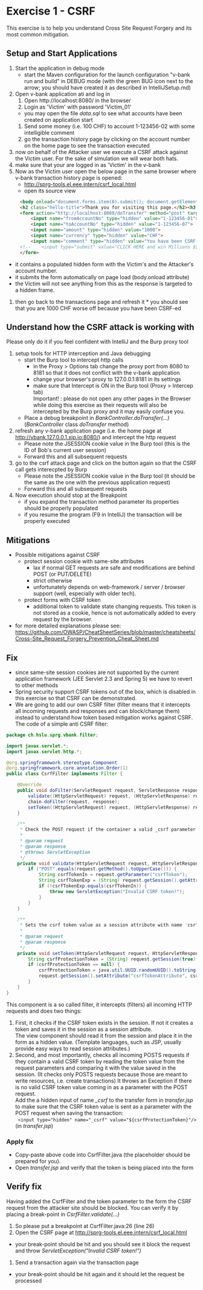 # Exercise 1 - CSRF

This exercise is to help you understand Cross Site Request Forgery and its most common mitigation.

## Setup and Start Applications

1. Start the application in debug mode
   * start the Maven configuration for the launch configuration "v-bank run and build" in DEBUG mode (with the green BUG icon next to the arrow;
   you should have created it as described in IntelliJSetup.md)
1. Open v-bank application ati and log in 
   1. Open http://localhost:8080/ in the browser
   1. Login as 'Victim' with password 'Victim_01'
     * you may open the file _data.sql_ to see what accounts have been created on application start
   1. Send some money (i.e. 100 CHF) to account 1-123456-02 with some intelligible comment 
   1. go the transaction history page by clicking on the account number on the home page to see the transaction executed
1. now on behalf of the Attacker user we execute a CSRF attack against the Victim user. For the sake of simulation we will wear both hats.
  1. make sure that your are logged in as 'Victim' in the v-bank
  1. Now as the Victim user open the below page in the same browser where v-bank transaction history page is opened:
     * http://sprg-tools.el.eee.intern/csrf_local.html
     * open its source view
```html
     <body onload="document.forms.item(0).submit(); document.getElementById('h3').innerText='Your CSRF request has been successfully sent.'">
     <h2 class="hello-title">Thank you for visiting this page.</h2><h3 id="h3"></h3>
     <form action="http://localhost:8080/doTransfer" method="post" target="hiddenFrame" id="csrfTransferForm">
         <input name="fromAccountNo" type="hidden" value="1-123456-01">
         <input name="toAccountNo" type="hidden" value="1-123456-07">
         <input name="amount" type="hidden" value="1000">
         <input name="currency" type="hidden" value="CHF">
         <input name="comment" type="hidden" value="You have been CSRF-d!">
     <!--    <input type="submit" value="CLICK HERE and win Millions $$$!" />-->
     </form>
```  
 * it contains a populated hidden form with the Victim's and the Attacker's account number.
 * it submits the form automatically on page load (body.onload attribute)
 * the Victim will not see anything from this as the response is targeted to a hidden frame.
  1. then go back to the transactions page and refresh it 
    * you should see that you are 1000 CHF worse off because you have been CSRF-ed
  
## Understand how the CSRF attack is working with 

Please only do it if you feel confident with IntelliJ and the Burp proxy tool

  1. setup tools for HTTP interception and Java debugging
     * start the Burp tool to intercept http calls
        * in the Proxy > Options tab change the proxy port from 8080 to 8181 so that it does not conflict with the v-bank application
        * change your browser's proxy to 127.0.0.1:8181 in its settings
        * make sure that Intercept is ON in the Burp tool (Proxy > Intercep tab)\
        Important! : please do not open any other pages in the Browser while doing this exercise as their requests will also be intercepted by the Burp proxy and it may easily confuse you. 
     * Place a debug breakpoint in *BankController.doTransfer(...)* (*BankController* class *doTransfer* method)
  1. refresh any v-bank application page (i.e. the home page at http://vbank.127.0.0.1.xip.io:8080/) and intercept the http request 
     * Please note the JSESSION cookie value in the Burp tool (this is the ID of Bob's current user session)
     * Forward this and all subsequent requests
  1. go to the csrf attack page and click on the button again so that the CSRF call gets interecpted by Burp
     * Please note the JSESSION cookie value in the Burp tool (it should be the same as the one with the previous application request)
     * Forward this and all subsequent requests
  1. Now execution should stop at the Breakpoint
     * if you expand the transaction method parameter its properties should be properly populated
     * if you resume the program (F9 in IntelliJ) the transaction will be properly executed
     
## Mitigations
* Possible mitigations against CSRF
  * protect session cookie with same-site attributes 
    * lax if normal GET requests are safe and modifications are behind POST (or PUT/DELETE)
    * strict otherwise
    * unfortunately depends on web-framework / server / browser support (well, especially with older tech).
  * protect forms with CSRF token
    * additional token to validate state changing requests. This token is not stored as a cookie, hence is not automatically added to every request by the browser. 
* for more detailed explanations please see: https://github.com/OWASP/CheatSheetSeries/blob/master/cheatsheets/Cross-Site_Request_Forgery_Prevention_Cheat_Sheet.md

## Fix
* since same-site session cookies are not supported by the current application framework (JEE Servlet 2.3 and Spring 5) we have to revert to other methods
* Spring security support CSRF tokens out of the box, which is disabled in this exercise so that CSRF can be demonstrated. 
* We are going to add our own CSRF filter (filter means that it intercepts all incoming requests and responses and can block/change them) instead to understand how token based mitigation works against CSRF.\
The code of a simple anti CSRF filter:
```java
package ch.hslu.sprg.vbank.filter;

import javax.servlet.*;
import javax.servlet.http.*;

@org.springframework.stereotype.Component
@org.springframework.core.annotation.Order(1)
public class CsrfFilter implements Filter {

    @Override
    public void doFilter(ServletRequest request, ServletResponse response, FilterChain chain) throws java.io.IOException, ServletException {
        validate((HttpServletRequest) request, (HttpServletResponse) response);
        chain.doFilter(request, response);
        setToken((HttpServletRequest) request, (HttpServletResponse) response);
    }

    /**
     * Check the POST request if the container a valid _csrf parameter as csrf protection token
     *
     * @param request
     * @param response
     * @throws ServletException
     */
    private void validate(HttpServletRequest request, HttpServletResponse response) throws ServletException {
        if ("POST".equals(request.getMethod().toUpperCase())) {
            String csrfTokenIn = request.getParameter("csrfToken");
            String csrfTokenExp = (String) request.getSession().getAttribute("csrfTokenAttribute");
            if (!csrfTokenExp.equals(csrfTokenIn)) {
                throw new ServletException("Invalid CSRF token!");
            }
        }
    }

    /**
     * Sets the csrf token value as a session attribute with name 'csrfProtectionToken'
     *
     * @param request
     * @param response
     */
    private void setToken(HttpServletRequest request, HttpServletResponse response) {
        String csrfProtectionToken = (String) request.getSession(true).getAttribute("csrfTokenAttribute");
        if (csrfProtectionToken == null) {
            csrfProtectionToken = java.util.UUID.randomUUID().toString();
            request.getSession().setAttribute("csrfTokenAttribute", csrfProtectionToken);
        }
    }
}
```  
This component is a so called filter, it intercepts (filters) all incoming HTTP requests and does two things:
1. First, it checks if the CSRF token exists in the session. If not it creates a token and saves it in the session as a session attribute.\
The view component should read it from the session and place it in the form as a hidden value. (Template languages, such as JSP, usually provide easy ways to read session attributes.)
1. Second, and most importantly, checks all incoming POSTS requests if they contain a valid CSRF token by reading the token value from the request parameters and comparing it with the value saved in the session. 
(It checks only POSTS requests because those are meant to write resources, i.e. create transactions)
It throws an Exception if there is no valid CSRF token value coming in as a parameter with the POST request.
\
Add the a hidden input of name *_csrf* to the transfer form in *transfer.jsp* to make sure that the CSRF token value is sent as a parameter with the POST request when saving the transaction:\
` <input type="hidden" name="_csrf" value="${csrfProtectionToken}"/>`
\(in _transfer.jsp_)
### Apply fix
* Copy-paste above code into CsrfFilter.java (the placeholder should be prepared for you).
* Open *transfer.jsp* and verify that the token is being placed into the form 

## Verify fix
Having added the CsrfFilter and the token parameter to the form the CSRF request from the attacker site should be blocked.
You can verify it by placing a break-point in *CsrfFilter.validate(...)*
1. So please put a breakpoint at CsrfFilter.java:26 (line 26)
1. Open the CSRF page at http://sprg-tools.el.eee.intern/csrf_local.html
  * your break-point should be hit and you should see it block the request and throw _ServletException("Invalid CSRF token!")_
1. Send a transaction again via the transaction page
  * your break-point should be hit again and it should let the request be processed 